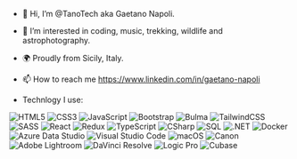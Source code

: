 - 👋 Hi, I’m @TanoTech aka Gaetano Napoli.
- 👀 I’m interested in coding, music, trekking, wildlife and astrophotography.

-  🌍 Proudly from Sicily, Italy.
- 📫 How to reach me https://www.linkedin.com/in/gaetano-napoli

- Technlogy I use: 

![HTML5](https://img.shields.io/badge/-HTML5-%23E34F26?style=flat-square&logo=html5&logoColor=white)
![CSS3](https://img.shields.io/badge/-CSS3-%231572B6?style=flat-square&logo=css3&logoColor=white)
![JavaScript](https://img.shields.io/badge/-JavaScript-%23F7DF1E?style=flat-square&logo=javascript&logoColor=black)
![Bootstrap](https://img.shields.io/badge/-Bootstrap-%23563D7C?style=flat-square&logo=bootstrap&logoColor=white)
![Bulma](https://img.shields.io/badge/-Bulma-%2300D1B2?style=flat-square&logo=bulma&logoColor=white)
![TailwindCSS](https://img.shields.io/badge/-Tailwind_CSS-%2338B2AC?style=flat-square&logo=tailwind-css&logoColor=white)
![SASS](https://img.shields.io/badge/-SASS-%23CC6699?style=flat-square&logo=sass&logoColor=white)
![React](https://img.shields.io/badge/-React-%2361DAFB?style=flat-square&logo=react&logoColor=black)
![Redux](https://img.shields.io/badge/-Redux-%23764ABC?style=flat-square&logo=redux&logoColor=white)
![TypeScript](https://img.shields.io/badge/-TypeScript-%233178C6?style=flat-square&logo=typescript&logoColor=white)
![CSharp](https://img.shields.io/badge/-C%23-%23239120?style=flat-square&logo=c-sharp&logoColor=white)
![SQL](https://img.shields.io/badge/-SQL-%2300f?style=flat-square&logo=sql&logoColor=white)
![.NET](https://img.shields.io/badge/-.NET-%23512BD4?style=flat-square&logo=dotnet&logoColor=white)
![Docker](https://img.shields.io/badge/-Docker-%230db7ed?style=flat-square&logo=docker&logoColor=white)
![Azure Data Studio](https://img.shields.io/badge/-Azure%20Data%20Studio-%230072C6?style=flat-square&logo=microsoftazure&logoColor=white)
![Visual Studio Code](https://img.shields.io/badge/-Visual%20Studio%20Code-%23007ACC?style=flat-square&logo=visual-studio-code&logoColor=white)
![macOS](https://img.shields.io/badge/-macOS-%23999999?style=flat-square&logo=apple&logoColor=white)
![Canon](https://img.shields.io/badge/-Canon-%23A10000?style=flat-square&logo=canon&logoColor=white)
![Adobe Lightroom](https://img.shields.io/badge/-Adobe%20Lightroom-%231c1c1c?style=flat-square&logo=adobe-lightroom&logoColor=white)
![DaVinci Resolve](https://img.shields.io/badge/-DaVinci%20Resolve-%23666666?style=flat-square&logo=davinci-resolve&logoColor=white)
![Logic Pro](https://img.shields.io/badge/-Logic%20Pro-%23007ACC?style=flat-square&logo=apple&logoColor=white)
![Cubase](https://img.shields.io/badge/-Cubase-%2300508D?style=flat-square&logo=steinberg&logoColor=white)
